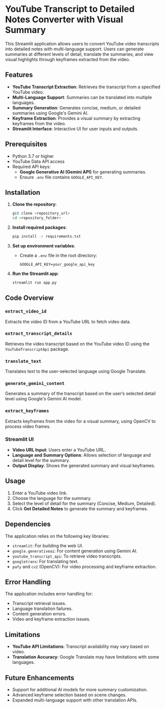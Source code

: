 # YouTube Transcript to Detailed Notes Converter with Visual Summary

This Streamlit application allows users to convert YouTube video transcripts into detailed notes with multi-language support. Users can generate summaries at different levels of detail, translate the summaries, and view visual highlights through keyframes extracted from the video.

## Features

- **YouTube Transcript Extraction**: Retrieves the transcript from a specified YouTube video.
- **Multi-Language Support**: Summaries can be translated into multiple languages.
- **Summary Generation**: Generates concise, medium, or detailed summaries using Google's Gemini AI.
- **Keyframe Extraction**: Provides a visual summary by extracting keyframes from the video.
- **Streamlit Interface**: Interactive UI for user inputs and outputs.

## Prerequisites

- Python 3.7 or higher
- YouTube Data API access
- Required API keys:
  - **Google Generative AI (Gemini API)** for generating summaries.
  - Ensure `.env` file contains `GOOGLE_API_KEY`.

## Installation

1. **Clone the repository**:
   ```bash
   git clone <repository_url>
   cd <repository_folder>
   ```

2. **Install required packages**:
   ```bash
   pip install -r requirements.txt
   ```

3. **Set up environment variables**:
   - Create a `.env` file in the root directory:
     ```plaintext
     GOOGLE_API_KEY=your_google_api_key
     ```

4. **Run the Streamlit app**:
   ```bash
   streamlit run app.py
   ```

## Code Overview

### `extract_video_id`
Extracts the video ID from a YouTube URL to fetch video data.

### `extract_transcript_details`
Retrieves the video transcript based on the YouTube video ID using the `YouTubeTranscriptApi` package.

### `translate_text`
Translates text to the user-selected language using Google Translate.

### `generate_gemini_content`
Generates a summary of the transcript based on the user’s selected detail level using Google's Gemini AI model.

### `extract_keyframes`
Extracts keyframes from the video for a visual summary, using OpenCV to process video frames.

### Streamlit UI
- **Video URL Input**: Users enter a YouTube URL.
- **Language and Summary Options**: Allows selection of language and detail level for the summary.
- **Output Display**: Shows the generated summary and visual keyframes.

## Usage

1. Enter a YouTube video link.
2. Choose the language for the summary.
3. Select the level of detail for the summary (Concise, Medium, Detailed).
4. Click **Get Detailed Notes** to generate the summary and keyframes.

## Dependencies

The application relies on the following key libraries:
- `streamlit`: For building the web UI.
- `google.generativeai`: For content generation using Gemini AI.
- `youtube_transcript_api`: To retrieve video transcripts.
- `googletrans`: For translating text.
- `pafy` and `cv2` (OpenCV): For video processing and keyframe extraction.

## Error Handling

The application includes error handling for:
- Transcript retrieval issues.
- Language translation failures.
- Content generation errors.
- Video and keyframe extraction issues.

## Limitations

- **YouTube API Limitations**: Transcript availability may vary based on video.
- **Translation Accuracy**: Google Translate may have limitations with some languages.

## Future Enhancements

- Support for additional AI models for more summary customization.
- Advanced keyframe selection based on scene changes.
- Expanded multi-language support with other translation APIs.
